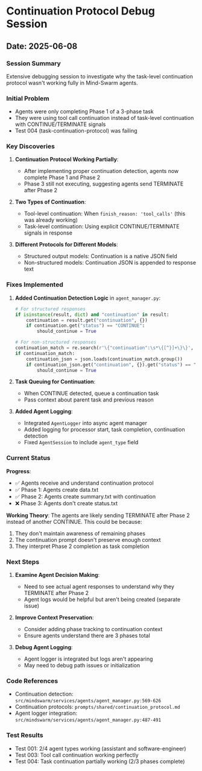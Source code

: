 # Continuation Protocol Debug Session

## Date: 2025-06-08

### Session Summary
Extensive debugging session to investigate why the task-level continuation protocol wasn't working fully in Mind-Swarm agents.

### Initial Problem
- Agents were only completing Phase 1 of a 3-phase task
- They were using tool call continuation instead of task-level continuation with CONTINUE/TERMINATE signals
- Test 004 (task-continuation-protocol) was failing

### Key Discoveries

1. **Continuation Protocol Working Partially**:
   - After implementing proper continuation detection, agents now complete Phase 1 and Phase 2
   - Phase 3 still not executing, suggesting agents send TERMINATE after Phase 2

2. **Two Types of Continuation**:
   - Tool-level continuation: When `finish_reason: 'tool_calls'` (this was already working)
   - Task-level continuation: Using explicit CONTINUE/TERMINATE signals in response

3. **Different Protocols for Different Models**:
   - Structured output models: Continuation is a native JSON field
   - Non-structured models: Continuation JSON is appended to response text

### Fixes Implemented

1. **Added Continuation Detection Logic** in `agent_manager.py`:
   ```python
   # For structured responses
   if isinstance(result, dict) and "continuation" in result:
       continuation = result.get("continuation", {})
       if continuation.get("status") == "CONTINUE":
           should_continue = True
   
   # For non-structured responses
   continuation_match = re.search(r'\{"continuation":\s*\{[^}]+\}\}', final_content)
   if continuation_match:
       continuation_json = json.loads(continuation_match.group())
       if continuation_json.get("continuation", {}).get("status") == "CONTINUE":
           should_continue = True
   ```

2. **Task Queuing for Continuation**:
   - When CONTINUE detected, queue a continuation task
   - Pass context about parent task and previous reason

3. **Added Agent Logging**:
   - Integrated `AgentLogger` into async agent manager
   - Added logging for processor start, task completion, continuation detection
   - Fixed `AgentSession` to include `agent_type` field

### Current Status

**Progress**:
- ✅ Agents receive and understand continuation protocol
- ✅ Phase 1: Agents create data.txt
- ✅ Phase 2: Agents create summary.txt with continuation
- ❌ Phase 3: Agents don't create status.txt

**Working Theory**:
The agents are likely sending TERMINATE after Phase 2 instead of another CONTINUE. This could be because:
1. They don't maintain awareness of remaining phases
2. The continuation prompt doesn't preserve enough context
3. They interpret Phase 2 completion as task completion

### Next Steps

1. **Examine Agent Decision Making**:
   - Need to see actual agent responses to understand why they TERMINATE after Phase 2
   - Agent logs would be helpful but aren't being created (separate issue)

2. **Improve Context Preservation**:
   - Consider adding phase tracking to continuation context
   - Ensure agents understand there are 3 phases total

3. **Debug Agent Logging**:
   - Agent logger is integrated but logs aren't appearing
   - May need to debug path issues or initialization

### Code References
- Continuation detection: `src/mindswarm/services/agents/agent_manager.py:569-626`
- Continuation protocols: `prompts/shared/continuation_protocol.md`
- Agent logger integration: `src/mindswarm/services/agents/agent_manager.py:487-491`

### Test Results
- Test 001: 2/4 agent types working (assistant and software-engineer)
- Test 003: Tool call continuation working perfectly
- Test 004: Task continuation partially working (2/3 phases complete)